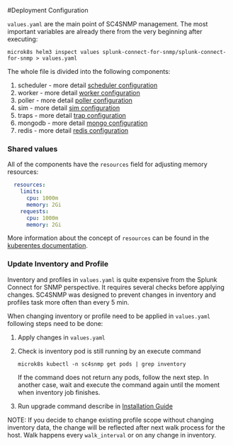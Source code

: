 #Deployment Configuration

`values.yaml` are the main point of SC4SNMP management. The most important variables are already there from the very beginning 
after executing:
```
microk8s helm3 inspect values splunk-connect-for-snmp/splunk-connect-for-snmp > values.yaml
```

The whole file is divided into the following components:

1. scheduler - more detail [scheduler configuration](scheduler-configuration.md)
2. worker - more detail [worker configuration](worker-configuration.md)
3. poller - more detail [poller configuration](poller-configuration.md)
3. sim - more detail [sim configuration](sim-configuration.md)
4. traps - more detail [trap configuration](trap-configuration.md)
5. mongodb - more detail [mongo configuration](mongo-configuration.md)
6. redis - more detail [redis configuration](redis-configuration.md)

### Shared values
All of the components have the `resources` field for adjusting memory resources:
```yaml
  resources:
    limits:
      cpu: 1000m
      memory: 2Gi
    requests:
      cpu: 1000m
      memory: 2Gi
```
More information about the concept of `resources` can be found in the [kuberentes documentation](https://kubernetes.io/docs/concepts/configuration/manage-resources-containers/).

### Update Inventory and Profile
Inventory and profiles in `values.yaml` is quite expensive from the Splunk Connect for SNMP perspective. 
It requires several checks before applying changes. SC4SNMP was designed to prevent changes in inventory and profiles 
task more often than every 5 min. 
 
When changing inventory or profile need to be applied in `values.yaml` following steps need to be done:

1. Apply changes in `values.yaml` 
2. Check is inventory pod is still running by an execute command
   
   ```shell
   microk8s kubectl -n sc4snmp get pods | grep inventory
   ```
   
   If the command does not return any pods, follow the next step. In another case, wait and execute the command again until the moment 
   when inventory job finishes. 
   
3. Run upgrade command describe in [Installation Guide](../../gettingstarted/sc4snmp-installation#install-sc4snmp) 

NOTE: If you decide to change existing profile scope without changing inventory data, the change will be reflected after 
next walk process for the host. Walk happens every `walk_interval` or on any change in inventory.